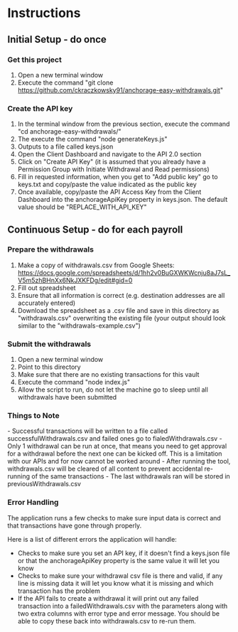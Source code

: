 <h1>Instructions</h1>

<h2>Initial Setup - do once</h2>

<h3>Get this project</h3>

1. Open a new terminal window
2. Execute the command "git clone https://github.com/ckraczkowsky91/anchorage-easy-withdrawals.git"

<h3>Create the API key</h3>

1. In the terminal window from the previous section, execute the command "cd anchorage-easy-withdrawals/"
3. The execute the command "node generateKeys.js"
4. Outputs to a file called keys.json
5. Open the Client Dashboard and navigate to the API 2.0 section
6. Click on "Create API Key" (it is assumed that you already have a Permission Group with Initiate Withdrawal and Read permissions)
7. Fill in requested information, when you get to "Add public key" go to keys.txt and copy/paste the value indicated as the public key
8. Once available, copy/paste the API Access Key from the Client Dashboard into the anchorageApiKey property in keys.json. The default value should be "REPLACE_WITH_API_KEY"

<h2>Continuous Setup - do for each payroll</h2>

<h3>Prepare the withdrawals</h3>

1. Make a copy of withdrawals.csv from Google Sheets: https://docs.google.com/spreadsheets/d/1hh2v0BuGXWKWcnju8aJ7sL_V5m5zhBHnXx6NkJXKFDg/edit#gid=0
2. Fill out spreadsheet
3. Ensure that all information is correct (e.g. destination addresses are all accurately entered)
4. Download the spreadsheet as a .csv file and save in this directory as "withdrawals.csv" overwriting the existing file (your output should look similar to the "withdrawals-example.csv")

<h3>Submit the withdrawals</h3>

1. Open a new terminal window
2. Point to this directory
3. Make sure that there are no existing transactions for this vault
3. Execute the command "node index.js"
4. Allow the script to run, do not let the machine go to sleep until all withdrawals have been submitted

<h3>Things to Note</h3>
- Successful transactions will be written to a file called successfulWithdrawals.csv and failed ones go to fialedWithdrawals.csv
- Only 1 withdrawal can be run at once, that means you need to get approval for a withdrawal before the next one can be kicked off. This is a limitation with our APIs and for now cannot be worked around
- After running the tool, withdrawals.csv will be cleared of all content to prevent accidental re-running of the same transactions
- The last withdrawals ran will be stored in previousWithdrawals.csv

<h3>Error Handling</h3>

The application runs a few checks to make sure input data is correct and that transactions have gone through properly. 

Here is a list of different errors the application will handle:
- Checks to make sure you set an API key, if it doesn't find a keys.json file or that the anchorageApiKey property is the same value it will let you know
- Checks to make sure your withdrawal csv file is there and valid, if any line is missing data it will let you know what it is missing and which transaction has the problem
- If the API fails to create a withdrawal it will print out any failed transaction into a failedWithdrawals.csv with the parameters along with two extra columns with error type and error message. You should be able to copy these back into withdrawals.csv to re-run them.
